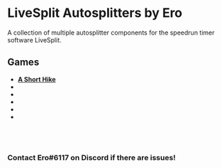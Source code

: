 # LiveSplit Autosplitters by Ero
A collection of multiple autosplitter components for the speedrun timer software LiveSplit.

## Games
* **[A Short Hike](https://github.com/just-ero/LiveSplit-Autosplitters/blob/master/A%20Short%20Hike/README.md)**  
* []()  
* []()  
* []()  
* []()  
* []()  
​  
​  
​
### Contact Ero#6117 on Discord if there are issues!
